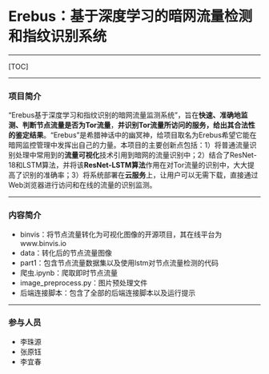 # Erebus：基于深度学习的暗网流量检测和指纹识别系统



------

[TOC]

------

### 项目简介

“Erebus基于深度学习和指纹识别的暗网流量监测系统”，旨在**快速、准确地监测、判断节点流量是否为Tor流量**，**并识别Tor流量所访问的服务，给出其合法性的鉴定结果**。“Erebus”是希腊神话中的幽冥神，给项目取名为Erebus希望它能在暗网监控管理中发挥出自己的力量。本项目的主要创新点包括：1）将普通流量识别处理中常用到的**流量可视化**技术引用到暗网的流量识别中；2）结合了ResNet-18和LSTM算法，并将该**ResNet-LSTM算法**作用在对Tor流量的识别中，大大提高了识别的准确率；3）将系统部署在**云服务**上，让用户可以无需下载，直接通过Web浏览器进行访问和在线的流量的识别监测。

----

### 内容简介

- binvis：将节点流量转化为可视化图像的开源项目，其在线平台为www.binvis.io
- data：转化后的节点流量图像
- part1：包含节点流量数据集以及使用lstm对节点流量检测的代码
- 爬虫.ipynb：爬取即时节点流量
- image_preprocess.py：图片预处理文件
- 后端连接脚本：包含了全部的后端连接脚本以及运行提示

----

### 参与人员

* 李珠源
* 张原钰
* 李宜春





